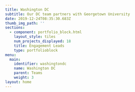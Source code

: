 ```yaml
---
title: Washington DC
subtitle: Our DC team partners with Georgetown University
date: 2019-12-24T08:35:30.683Z
thumb_img_path: ''
sections:
  - component: portfolio_block.html
    layout_style: tiles
    num_projects_displayed: 18
    title: Engagement Leads
    type: portfolioblock
menu:
  main:
    identifier: washingtondc
    name: Washington DC
    parent: Teams
    weight: 3
layout: home
---
```


